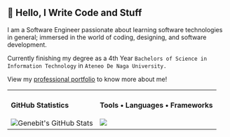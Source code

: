 ## 👋 **Hello, I Write Code and Stuff**

I am a Software Engineer passionate about learning software technologies in general; immersed in the world of coding, designing, and software development.

Currently finishing my degree as a 4th Year `Bachelors of Science in Information Technology` in `Ateneo De Naga University.` 

View my [professional portfolio](https://genbit-portfolio.web.app/) to know more about me!

<table>
  <tr>
    <td valign="top">
      <h4>GitHub Statistics</h4>
      <img src="https://github-readme-stats.vercel.app/api?username=genebit&show_icons=true&title_color=fff&icon_color=79ff97&text_color=9f9f9f&bg_color=151515" alt="Genebit's GitHub Stats">
    </td>
    <td valign="top">
      <h4>Tools • Languages • Frameworks</h4>
      <img src="https://go-skill-icons.vercel.app/api/icons?i=mongodb,plsql,oracle,livewire,dotnet,express,firebase,gcp,java,laravel,nodejs,php,python,alpinejs,cs,css,dart,html,js,typescript,react,sass,unity,docker,githubactions,git,gitlab&perline=10"/>
    </td>
  </tr>
</table>
